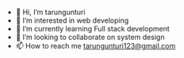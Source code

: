 - 👋 Hi, I’m tarungunturi
- 👀 I’m interested in web developing
- 🌱 I’m currently learning Full stack development
- 💞️ I’m looking to collaborate on system design
- 📫 How to reach me tarungunturi123@gmail.com

<!---
tarungunturi-28/tarungunturi-28 is a ✨ special ✨ repository because its `README.md` (this file) appears on your GitHub profile.
You can click the Preview link to take a look at your changes.
--->
